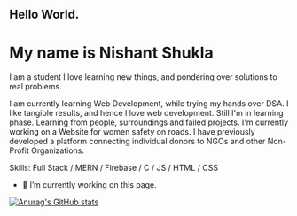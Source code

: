 ## Hello World.

# My name is Nishant Shukla

I am a student
I love learning new things, and pondering over solutions to real problems.

I am currently learning Web Development, while trying my hands over DSA.
I like tangible results, and hence I love web development. Still I'm in learning phase. Learning from people, surroundings and failed projects.
I'm currently working on a Website for women safety on roads. 
I have previously developed a platform connecting individual donors to NGOs and other Non-Profit Organizations.


Skills: Full Stack / MERN / Firebase / C / JS / HTML / CSS

- 🔭 I’m currently working on this page. 





[![Anurag's GitHub stats](https://github-readme-stats.vercel.app/api?username=niscollect)](https://github.com/anuraghazra/github-readme-stats)


<!--
**niscollect/niscollect** is a ✨ _special_ ✨ repository because its `README.md` (this file) appears on your GitHub profile.

Here are some ideas to get you started:

- 🔭 I’m currently working on ...
- 🌱 I’m currently learning ...
- 👯 I’m looking to collaborate on ...
- 🤔 I’m looking for help with ...
- 💬 Ask me about ...
- 📫 How to reach me: ...
- 😄 Pronouns: ...
- ⚡ Fun fact: ...
-->
